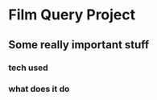  # Film Query Project

 ## Some really important stuff

 ### tech used

 ### what does it do

 ### 
